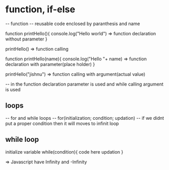 # function, if-else

-- function
-- reusable code enclosed by paranthesis and name

function printHello(){
    console.log("Hello world")      => function declaration without parameter
}

printHello()                        => function calling


function printHello(name){
    console.log("Hello "+ name)      => function declaration with parameter(place holder)
}

printHello("jishnu")                        => function calling with argument(actual value)

-- in the function declaration parameter is used and while calling argument is used


## loops
-- for and while loops
    -- for(initialization; condition; updation)
        -- if we didnt put a proper condition then it will moves to infinit loop


## while loop
initialize variable
while(condition){
    code here
    updation
}

=> Javascript have Infinity and -Infinity


